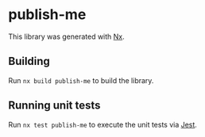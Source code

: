 # publish-me

This library was generated with [Nx](https://nx.dev).

## Building

Run `nx build publish-me` to build the library.

## Running unit tests

Run `nx test publish-me` to execute the unit tests via [Jest](https://jestjs.io).

